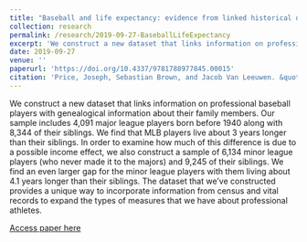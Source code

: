```yaml
---
title: "Baseball and life expectancy: evidence from linked historical data (with Joseph Price and Jacob Van Leeuwen)"
collection: research
permalink: /research/2019-09-27-BaseballLifeExpectancy
excerpt: 'We construct a new dataset that links information on professional baseball players with genealogical information about their family members.  We find that MLB players live longer than their siblings, an effect that is made larger when comparing with minor league players to account for a possible income effect. The dataset that we’ve constructed provides a unique way to incorporate information from census and vital records to expand the types of measures that we have about professional athletes.'
date: 2019-09-27
venue: ''
paperurl: 'https://doi.org/10.4337/9781788977845.00015'
citation: 'Price, Joseph, Sebastian Brown, and Jacob Van Leeuwen. &quot;Chapter 8: Baseball and life expectancy: evidence from linked historical data.&quot; In <i>Historical Perspectives on Sports Economics: Lessons from the Field</i>. Edward Elgar Publishing, 2019. https://doi.org/10.4337/9781788977845.'
---
```


We construct a new dataset that links information on professional baseball players with genealogical information about their family members. Our sample includes 4,091 major league players born before 1940 along with 8,344 of their siblings. We find that MLB players live about 3 years longer than their siblings. In order to examine how much of this difference is due to a possible income effect, we also construct a sample of 6,134 minor league players (who never made it to the majors) and 9,245 of their siblings. We find an even larger gap for the minor league players with them living about 4.1 years longer than their siblings. The dataset that we’ve constructed provides a unique way to incorporate information from census and vital records to expand the types of measures that we have about professional athletes.

[Access paper here](https://doi.org/10.4337/9781788977845.00015)
